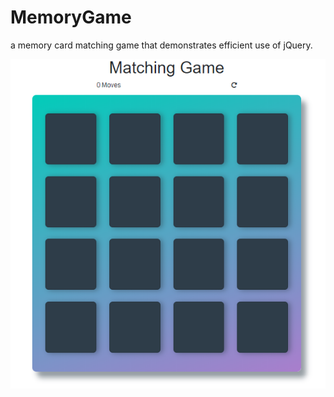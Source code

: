 # MemoryGame

a memory card matching game that demonstrates efficient use of jQuery.

![Memory Game Screen](/img/gameScreen.PNG)